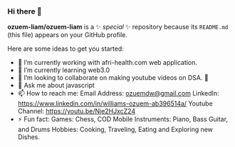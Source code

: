 ### Hi there 👋

**ozuem-liam/ozuem-liam** is a ✨ _special_ ✨ repository because its `README.md` (this file) appears on your GitHub profile.

Here are some ideas to get you started:

- 🔭 I’m currently working with afri-health.com web application.
- 🌱 I’m currently learning web3.0
- 👯 I’m looking to collaborate on making youtube videos on DSA. 🤔
- 💬 Ask me about javascript
- 📫 How to reach me: 
  Email Address: ozuemdw@gmail.com
  LinkedIn: https://www.linkedin.com/in/williams-ozuem-ab396514a/
  Youtube Channel: https://youtu.be/Nje2HJxcZ24
- ⚡ Fun fact: 
  Games: Chess, COD Mobile
  Instruments: Piano, Bass Guitar, and Drums
  Hobbies: Cooking, Traveling, Eating and Exploring new Dishes.

